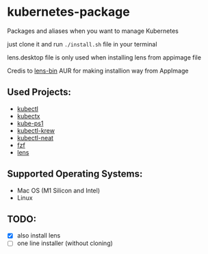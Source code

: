 # kubernetes-package
Packages and aliases when you want to manage Kubernetes

just clone it and run `./install.sh` file in your terminal

lens.desktop file is only used when installing lens from appimage file

Credis to [lens-bin](https://aur.archlinux.org/packages/lens-bin) AUR for making installion way from AppImage

## Used Projects:
- [kubectl](https://github.com/kubernetes/kubectl)
- [kubectx](https://github.com/ahmetb/kubectx)
- [kube-ps1](https://github.com/jonmosco/kube-ps1)
- [kubectl-krew](https://github.com/kubernetes-sigs/krew/)
- [kubectl-neat](https://github.com/itaysk/kubectl-neat)
- [fzf](https://github.com/junegunn/fzf.git)
- [lens](https://github.com/lensapp/lens)

## Supported Operating Systems:
- Mac OS (M1 Silicon and Intel)
- Linux

## TODO:
- [x] also install lens
- [ ] one line installer (without cloning)
